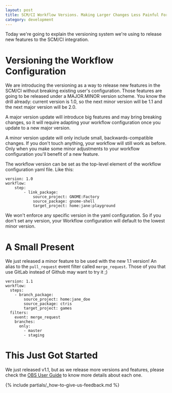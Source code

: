 ```yaml
---
layout: post
title: SCM/CI Workflow Versions. Making Larger Changes Less Painful For You.
category: development
---
```


Today we're going to explain the versioning system we're using to release new features to the SCM/CI integration.

# Versioning the Workflow Configuration

We are introducing the versioning as a way to release new features in the SCM/CI without breaking existing user's configuration. Those features are going to be released under a MAJOR.MINOR version scheme. You know the drill already: current version is 1.0, so the next minor version will be 1.1 and the next major version will be 2.0.

A major version update will introduce big features and may bring breaking changes, so it will require adapting your workflow configuration once you update to a new major version.

A minor version update will only include small, backwards-compatible changes. If you don't touch anything, your workflow will still work as before. Only when you make some minor adjustments to your workflow configuration you'll benefit of a new feature.

The workflow version can be set as the top-level element of the workflow configuration yaml file. Like this:

    version: 1.0
    workflow:
        step:
            - link_package:
                source_project: GNOME:Factory
                source_package: gnome-shell
                target_project: home:jane:playground

We won't enforce any specific version in the yaml configuration. So if you don't set any version, your Workflow configuration will default to the lowest minor version.

# A Small Present

We just released a minor feature to be used with the new 1.1 version! An alias to the `pull_request` event filter called `merge_request`. Those of you that use GitLab instead of Github may want to try it ;)

    version: 1.1
    workflow:
      steps:
        - branch_package:
            source_project: home:jane_doe
            source_package: ctris
            target_project: games
      filters:
        event: merge_request
        branches:
          only:
            - master
            - staging

# This Just Got Started

We just released v1.1, but as we release more versions and features, please check the [OBS User Guide](https://openbuildservice.org/help/manuals/obs-user-guide/cha.obs.scm_ci_workflow_integration.html#sec.obs.obs_scm_ci_workflow_integration.workflow_version_table) to know more details about each one.

{% include partials/_how-to-give-us-feedback.md %}